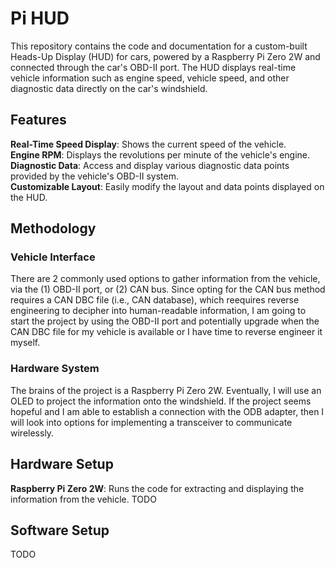 # Pi HUD #
This repository contains the code and documentation for a custom-built Heads-Up Display (HUD) for cars, 
powered by a Raspberry Pi Zero 2W and connected through the car's OBD-II port. The HUD displays real-time 
vehicle information such as engine speed, vehicle speed, and other diagnostic data directly on the car's 
windshield.

## Features ##
__Real-Time Speed Display__: Shows the current speed of the vehicle.  
__Engine RPM__: Displays the revolutions per minute of the vehicle's engine.  
__Diagnostic Data__: Access and display various diagnostic data points provided by the vehicle's OBD-II 
system.  
__Customizable Layout__: Easily modify the layout and data points displayed on the HUD.  

## Methodology ##
### Vehicle Interface ###
There are 2 commonly used options to gather information from the vehicle, via the (1) OBD-II port, or (2)
CAN bus. Since opting for the CAN bus method requires a CAN DBC file (i.e., CAN database), which reequires
reverse engineering to decipher into human-readable information, I am going to start the project by using
the OBD-II port and potentially upgrade when the CAN DBC file for my vehicle is available or I have time
to reverse engineer it myself.

### Hardware System ###
The brains of the project is a Raspberry Pi Zero 2W. Eventually, I will use an OLED to project the 
information onto the windshield. If the project seems hopeful and I am able to establish a connection with
the ODB adapter, then I will look into options for implementing a transceiver to communicate wirelessly.

## Hardware Setup ##
__Raspberry Pi Zero 2W__: Runs the code for extracting and displaying the information from the vehicle.
TODO
## Software Setup ##
TODO

